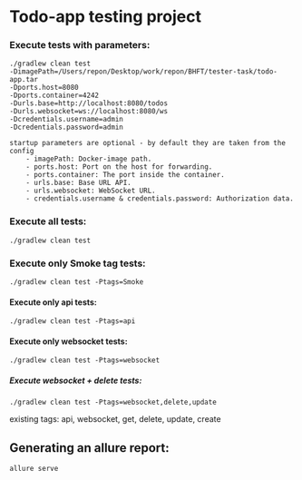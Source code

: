 # Todo-app testing project

### Execute tests with parameters:

```
./gradlew clean test 
-DimagePath=/Users/repon/Desktop/work/repon/BHFT/tester-task/todo-app.tar 
-Dports.host=8080 
-Dports.container=4242 
-Durls.base=http://localhost:8080/todos 
-Durls.websocket=ws://localhost:8080/ws 
-Dcredentials.username=admin 
-Dcredentials.password=admin
```

```
startup parameters are optional - by default they are taken from the config
	- imagePath: Docker-image path.
	- ports.host: Port on the host for forwarding.
	- ports.container: The port inside the container.
	- urls.base: Base URL API.
	- urls.websocket: WebSocket URL.
	- credentials.username & credentials.password: Authorization data.
```

### Execute all tests:

```
./gradlew clean test
 ```

### Execute only Smoke tag tests:

```
./gradlew clean test -Ptags=Smoke
```

#### Execute only api tests:

```
./gradlew clean test -Ptags=api
```

#### Execute only websocket tests:

```
./gradlew clean test -Ptags=websocket
```

##### Execute websocket + delete tests:

```
./gradlew clean test -Ptags=websocket,delete,update
```

existing tags: api, websocket, get, delete, update, create

## Generating an allure report:

```
allure serve
```